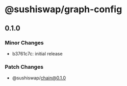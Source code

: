 # @sushiswap/graph-config

## 0.1.0

### Minor Changes

- b3761c7c: initial release

### Patch Changes

- @sushiswap/chain@0.1.0
